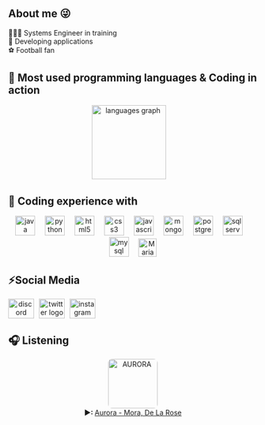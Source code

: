 <h2 align="left">About me 😜</h2>

<p align="left">
  👨🏽‍💻 Systems Engineer in training<br>
  🚀 Developing applications<br>
  ⚽ Football fan
</p>

<h2 align="left">🧠 Most used programming languages & Coding in action</h2>

<p align="center">
  <img src="https://github-readme-stats.vercel.app/api/top-langs?username=JuFer007&locale=en&hide_title=false&layout=compact&card_width=320&langs_count=5&theme=merko&hide_border=false" height="150" alt="languages graph"/>
  &nbsp;&nbsp;&nbsp;
</p>

<h2 align="left">👾 Coding experience with</h2>

<div align="center">
  <img src="https://cdn.jsdelivr.net/gh/devicons/devicon/icons/java/java-original.svg" height="40" alt="java logo" />
  <img width="12" />
  <img src="https://cdn.jsdelivr.net/gh/devicons/devicon/icons/python/python-original.svg" height="40" alt="python logo" />
  <img width="12" />
  <img src="https://cdn.jsdelivr.net/gh/devicons/devicon/icons/html5/html5-original.svg" height="40" alt="html5 logo" />
  <img width="12" />
  <img src="https://cdn.jsdelivr.net/gh/devicons/devicon/icons/css3/css3-original.svg" height="40" alt="css3 logo" />
  <img width="12" />
  <img src="https://cdn.jsdelivr.net/gh/devicons/devicon/icons/javascript/javascript-original.svg" height="40" alt="javascript logo" />
  <img width="12" />
  <img src="https://cdn.jsdelivr.net/gh/devicons/devicon/icons/mongodb/mongodb-original.svg" height="40" alt="mongoDB logo" />
  <img width="12" />
  <img src="https://cdn.jsdelivr.net/gh/devicons/devicon/icons/postgresql/postgresql-original.svg" height="40" alt="postgresql logo" />
  <img width="12" />
  <img src="https://cdn.jsdelivr.net/gh/devicons/devicon/icons/microsoftsqlserver/microsoftsqlserver-plain.svg" height="40" alt="sqlserver logo" />
  <img width="12" />
  <img src="https://cdn.jsdelivr.net/gh/devicons/devicon/icons/mysql/mysql-original.svg" height="40" alt="mysql logo" />
  <img width="12" />
  <img src="https://static-00.iconduck.com/assets.00/mariadb-icon-2048x1360-e1ki92bu.png" height="37" alt="MariaDB logo" />
</div>

<h2 align="left">⚡Social Media</h2>

<div align="center" style="display:flex; gap:10px;">
  <a href="https://discord.com/users/1226637428517900288" target="_blank" rel="noopener noreferrer">
    <img src="https://raw.githubusercontent.com/maurodesouza/profile-readme-generator/master/src/assets/icons/social/discord/default.svg" width="52" height="40" alt="discord logo" />
  </a>
  <a href="https://twitter.com/jufer_7" target="_blank" rel="noopener noreferrer">
    <img src="https://raw.githubusercontent.com/maurodesouza/profile-readme-generator/master/src/assets/icons/social/twitter/default.svg" width="52" height="40" alt="twitter logo" />
  </a>
  <a href="https://instagram.com/jufer_07" target="_blank" rel="noopener noreferrer">
    <img src="https://raw.githubusercontent.com/maurodesouza/profile-readme-generator/master/src/assets/icons/social/instagram/default.svg" width="52" height="40" alt="instagram logo" />
  </a>
</div>

<h2 align="left">🎧 Listening</h2>

<p align="center">
  <a href="https://open.spotify.com/intl-es/track/4UHXMDRuuL07rnFEmSgBEG" target="_blank" rel="noopener noreferrer">
    <img src="https://akamai.sscdn.co/letras/360x360/albuns/0/8/9/8/3198821747671931.jpg" alt="AURORA" height="100" style="border-radius:8px;" />
  </a>
  <br>
  <strong> ▶: </strong> 
  <a href="https://open.spotify.com/track/4UHXMDRuuL07rnFEmSgBEG" target="_blank" rel="noopener noreferrer">Aurora - Mora, De La Rose</a>
</p>
